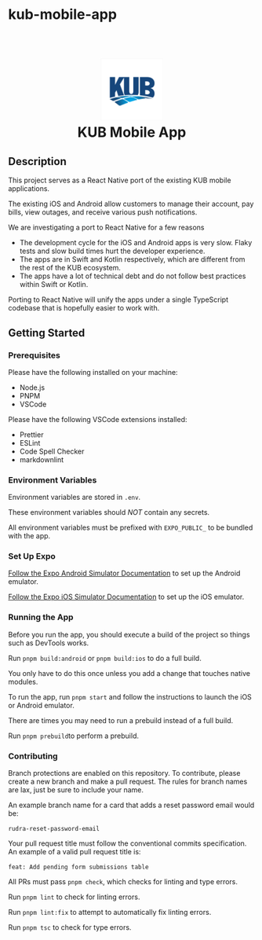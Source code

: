 # kub-mobile-app

<h1 align="center">
  <br>
    <img src="./assets/icons/app-icon.png" alt="Repository Banner" width="25%">  
  <br>
    KUB Mobile App
</h1>

## Description

This project serves as a React Native port of the existing KUB mobile applications.

The existing iOS and Android allow customers to manage their account, pay bills, view outages, and receive various push notifications.

We are investigating a port to React Native for a few reasons

- The development cycle for the iOS and Android apps is very slow. Flaky tests and slow build times hurt the developer experience.
- The apps are in Swift and Kotlin respectively, which are different from the rest of the KUB ecosystem.
- The apps have a lot of technical debt and do not follow best practices within Swift or Kotlin.

Porting to React Native will unify the apps under a single TypeScript codebase that is hopefully easier to work with.

## Getting Started

### Prerequisites

Please have the following installed on your machine:

- Node.js
- PNPM
- VSCode

Please have the following VSCode extensions installed:

- Prettier
- ESLint
- Code Spell Checker
- markdownlint

### Environment Variables

Environment variables are stored in `.env`.

These environment variables should _NOT_ contain any secrets.

All environment variables must be prefixed with `EXPO_PUBLIC_` to be bundled with the app.

### Set Up Expo

[Follow the Expo Android Simulator Documentation](https://docs.expo.dev/workflow/android-studio-emulator/) to set up the Android emulator.

[Follow the Expo iOS Simulator Documentation](https://docs.expo.dev/workflow/ios-simulator/) to set up the iOS emulator.

### Running the App

Before you run the app, you should execute a build of the project so things such as DevTools works.

Run `pnpm build:android` or `pnpm build:ios` to do a full build.

You only have to do this once unless you add a change that touches native modules.

To run the app, run `pnpm start` and follow the instructions to launch the iOS or Android emulator.

There are times you may need to run a prebuild instead of a full build.

Run `pnpm prebuild`to perform a prebuild.

### Contributing

Branch protections are enabled on this repository.
To contribute, please create a new branch and make a pull request.
The rules for branch names are lax, just be sure to include your name.

An example branch name for a card that adds a reset password email would be:

```text
rudra-reset-password-email
```

Your pull request title must follow the conventional commits specification. An example of a valid pull request title is:

```text
feat: Add pending form submissions table
```

All PRs must pass `pnpm check`, which checks for linting and type errors.

Run `pnpm lint` to check for linting errors.

Run `pnpm lint:fix` to attempt to automatically fix linting errors.

Run `pnpm tsc` to check for type errors.
